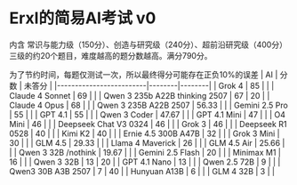 # Erxl的简易AI考试 v0
内含 常识与能力级（150分）、创造与研究级（240分）、超前沿研究级（400分） 三级的约20个题目，难度越高的题分数越高。满分790分。

为了节约时间，每题仅测试一次，所以最终得分可能存在正负10%的误差
| AI                      | 分数   | 未答分 |
|-------------------------|--------|--------|
| Grok 4                  | 85     |        |
| Claude 4 Sonnet         | 69     |        |
| Qwen 3 235b A22B thinking 2507 | 67 | 20  |
| Claude 4 Opus           | 68     |        |
| Qwen 3 235B A22B 2507   | 56.33  |        |
| Gemini 2.5 Pro          | 55     |        |
| GPT 4.1                 | 55     |        |
| Qwen 3 Coder            | 47.67  |        |
| GPT 4.1 Mini            | 47     |        |
| O4 Mini                 | 46     |        |
| Deepseek Chat V3 0324   | 46     |        |
| Grok 3                  | 46     |        |
| Deepseek R1 0528        | 40     |        |
| Kimi K2                 | 40     |        |
| Ernie 4.5 300B A47B     | 32     |        |
| Grok 3 Mini             | 30     |        |
| GLM 4.5                 | 29.33  |        |
| Llama 4 Maverick        | 26     |        |
| GLM 4.5 Air             | 25.66  |        |
| Qwen 3 32B /nothink     | 19.67  |        |
| Gemini 2.5 Flash        | 20     |        |
| Minimax M1              | 16     |        |
| Qwen 3 32B              | 13     | 20     |
| GPT 4.1 Nano            | 13     |        |
| Qwen 2.5 72B            | 9      |        |
| Qwen3 30B A3B 2507      | 7      | 40     |
| Hunyuan A13B            | 6      |        |
| GLM 4 32B               | 3      |        |

